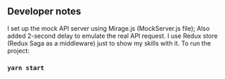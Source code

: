 ## Developer notes

I set up the mock API server using Mirage.js (MockServer.js file); Also added 2-second delay to emulate the real API request.
I use Redux store (Redux Saga as a middleware) just to show my skills with it.
To run the project:

### `yarn start`
